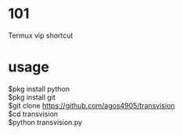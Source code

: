 # 101
Termux vip shortcut

# usage
$pkg install python<br>
$pkg install git<br>
$git clone https://github.com/agos4905/transvision<br>
$cd transvision<br>
$python transvision.py

